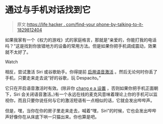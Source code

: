 # 通过与手机对话找到它

> 原文:[https://life hacker . com/find-your phone-by-talking-to-it-1829812404](https://lifehacker.com/find-your-phone-by-talking-to-it-1829812404)

如果我家有一个《权力的游戏》式的家庭格言，那就是“亲爱的，你能打我的电话吗？”这是找到你放错地方的设备的常用方法。但是如果你把手机调成震动，效果就不太好了。

Watch

相反，尝试激活 Siri 或谷歌助手。你得提前 [启用语音激活](https://lifehacker.com/use-google-assistant-on-your-new-pixel-2-to-take-a-hand-1820685974) 。然后无论何时你丢了手机，只要走来走去说“好的谷歌，玩 Despacito。”

它只在开启语音激活时有效。(除非你 [chang e a 设置](https://lifehacker.com/temporarily-disable-hey-siri-by-putting-your-iphone-s-1733585900#_ga=2.9678133.1845102908.1539609987-3846207152.1521480874) ，否则如果你把手机正面朝下，Siri 会关闭语音激活。)有一个永远在线的麦克风意味着理论上你的手机可以监视你，而且只要你说任何与它的激活短语有一点相似的话，它就会发出哔哔声。

但是，嘿，当你在你的房子里走来走去，喊着“嘿，Siri”的时候，它也会发出哔哔声好像你在从床底下哄一只猫出来。你也算是吧。